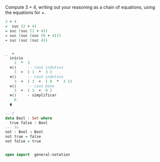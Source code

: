 


Compute 3 + 4, writing out your reasoning as a chain of equations, using the equations for +.
<!-- 3 + 4 = 7 -->
```agda
3 + 4 
=  suc (2 + 4)
= suc (suc (1 + 4))
= suc (suc (suc (0 + 4)))
= suc (suc (suc 4))
```



```agda

_  = 
  início 
    2  *  3 
  ≡⟨⟩     -- caso indutivo 
    3  +  ( 1  *  3 ) 
  ≡⟨⟩     -- caso indutivo 
    3  +  ( 3  +  ( 0  *  3 )) 
  ≡⟨⟩     -- caso base 
    3  +  ( 3  +  0 ) 
  ≡⟨⟩     - simplificar 
    6 
  ∎

```



```agda
-- t
data Bool : Set where
  true false : Bool
--- fn
not : Bool → Bool
not true = false
not false = true


```



<!--  -->





```agda

open import  general-notation 

```